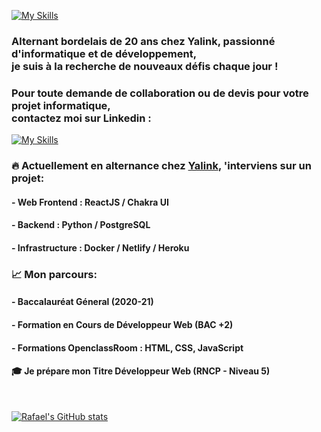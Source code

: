 [![My Skills](https://skillicons.dev/icons?i=js,react,python,nodejs,mysql,postgresql,docker)](https://skillicons.dev)

### Alternant bordelais de 20 ans chez Yalink, passionné d'informatique et de développement,<br>je suis à la recherche de nouveaux défis chaque jour !

### Pour toute demande de collaboration ou de devis pour votre projet informatique,<br> contactez moi sur Linkedin : 
[![My Skills](https://skillicons.dev/icons?i=linkedin)](https://www.linkedin.com/in/rafael-longeville/)





### 🔥 Actuellement en alternance chez [Yalink](https://www.yalink.fr), 'interviens sur un projet:

#### - Web Frontend : ReactJS / Chakra UI
#### - Backend : Python / PostgreSQL
#### - Infrastructure : Docker / Netlify / Heroku

### 📈 Mon parcours:
#### - Baccalauréat Géneral (2020-21)
#### - Formation en Cours de Développeur Web (BAC +2)
#### - Formations OpenclassRoom : HTML, CSS, JavaScript
#### 🎓 Je prépare mon Titre Développeur Web (RNCP - Niveau 5)
<br>


[![Rafael's GitHub stats](https://github-readme-stats.vercel.app/api?username=rafael-longeville&show_icons=true&theme=radical)](https://github.com/rafael-longeville/github-readme-stats)



<!---
rafael-longeville/rafael-longeville is a ✨ special ✨ repository because its `README.md` (this file) appears on your GitHub profile.
You can click the Preview link to take a look at your changes.
--->
